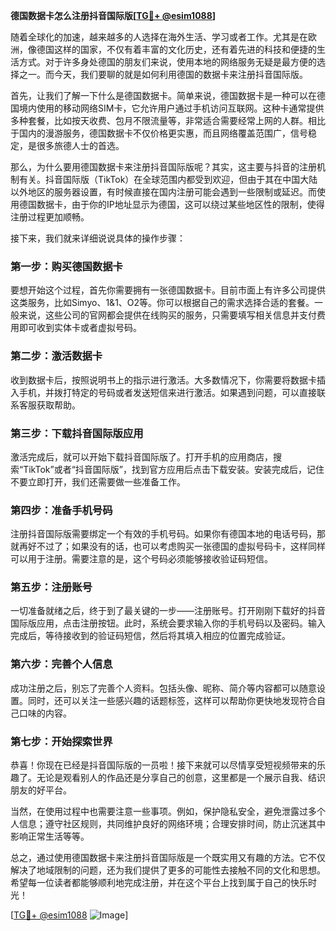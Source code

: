 **德国数据卡怎么注册抖音国际版[[TG💪+ @esim1088](https://t.me/s/esim1088)]**

随着全球化的加速，越来越多的人选择在海外生活、学习或者工作。尤其是在欧洲，像德国这样的国家，不仅有着丰富的文化历史，还有着先进的科技和便捷的生活方式。对于许多身处德国的朋友们来说，使用本地的网络服务无疑是最方便的选择之一。而今天，我们要聊的就是如何利用德国的数据卡来注册抖音国际版。

首先，让我们了解一下什么是德国数据卡。简单来说，德国数据卡是一种可以在德国境内使用的移动网络SIM卡，它允许用户通过手机访问互联网。这种卡通常提供多种套餐，比如按天收费、包月不限流量等，非常适合需要经常上网的人群。相比于国内的漫游服务，德国数据卡不仅价格更实惠，而且网络覆盖范围广，信号稳定，是很多旅德人士的首选。

那么，为什么要用德国数据卡来注册抖音国际版呢？其实，这主要与抖音的注册机制有关。抖音国际版（TikTok）在全球范围内都受到欢迎，但由于其在中国大陆以外地区的服务器设置，有时候直接在国内注册可能会遇到一些限制或延迟。而使用德国数据卡，由于你的IP地址显示为德国，这可以绕过某些地区性的限制，使得注册过程更加顺畅。

接下来，我们就来详细说说具体的操作步骤：

### 第一步：购买德国数据卡

要想开始这个过程，首先你需要拥有一张德国数据卡。目前市面上有许多公司提供这类服务，比如Simyo、1&1、O2等。你可以根据自己的需求选择合适的套餐。一般来说，这些公司的官网都会提供在线购买的服务，只需要填写相关信息并支付费用即可收到实体卡或者虚拟号码。

### 第二步：激活数据卡

收到数据卡后，按照说明书上的指示进行激活。大多数情况下，你需要将数据卡插入手机，并拨打特定的号码或者发送短信来进行激活。如果遇到问题，可以直接联系客服获取帮助。

### 第三步：下载抖音国际版应用

激活完成后，就可以开始下载抖音国际版了。打开手机的应用商店，搜索“TikTok”或者“抖音国际版”，找到官方应用后点击下载安装。安装完成后，记住不要立即打开，我们还需要做一些准备工作。

### 第四步：准备手机号码

注册抖音国际版需要绑定一个有效的手机号码。如果你有德国本地的电话号码，那就再好不过了；如果没有的话，也可以考虑购买一张德国的虚拟号码卡，这样同样可以用于注册。需要注意的是，这个号码必须能够接收验证码短信。

### 第五步：注册账号

一切准备就绪之后，终于到了最关键的一步——注册账号。打开刚刚下载好的抖音国际版应用，点击注册按钮。此时，系统会要求输入你的手机号码以及密码。输入完成后，等待接收到的验证码短信，然后将其填入相应的位置完成验证。

### 第六步：完善个人信息

成功注册之后，别忘了完善个人资料。包括头像、昵称、简介等内容都可以随意设置。同时，还可以关注一些感兴趣的话题标签，这样可以帮助你更快地发现符合自己口味的内容。

### 第七步：开始探索世界

恭喜！你现在已经是抖音国际版的一员啦！接下来就可以尽情享受短视频带来的乐趣了。无论是观看别人的作品还是分享自己的创意，这里都是一个展示自我、结识朋友的好平台。

当然，在使用过程中也需要注意一些事项。例如，保护隐私安全，避免泄露过多个人信息；遵守社区规则，共同维护良好的网络环境；合理安排时间，防止沉迷其中影响正常生活等等。

总之，通过使用德国数据卡来注册抖音国际版是一个既实用又有趣的方法。它不仅解决了地域限制的问题，还为我们提供了更多的可能性去接触不同的文化和思想。希望每一位读者都能够顺利地完成注册，并在这个平台上找到属于自己的快乐时光！

[[TG💪+ @esim1088](https://t.me/s/esim1088) ![Image](https://i.postimg.cc/4NQfJmqS/Snipaste-2025-05-13-00-14-12.png)]